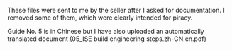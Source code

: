 These files were sent to me by the seller after I asked for documentation.
I removed some of them, which were clearly intended for piracy.

Guide No. 5 is in Chinese but I have also uploaded an automatically translated document (05_ISE build engineering steps.zh-CN.en.pdf)
